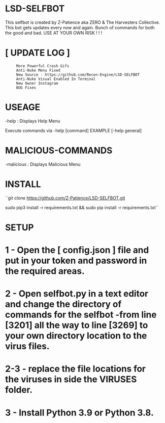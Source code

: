 # LSD-SELFBOT
This selfbot is created by Z-Patience aka ZERO &amp; The Harvesters Collective. This bot gets updates every now and again. Bunch of commands for both the good and bad. USE AT YOUR OWN RISK ! ! ! 




# [ UPDATE LOG ]
         More Powerful Crash Gifs
         Anti-Nuke Menu Fixed
         New Source - https://github.com/Recon-Engine/LSD-SELFBOT
         Anti-Nuke Visual Enabled In Terminal
         New Owner Instagram
         BUG Fixes




# USEAGE

-help : Displays Help Menu

Execute commands via -help [command]
EXAMPLE [-help general]



# MALICIOUS-COMMANDS

-malicious : Displays Malicious Menu



# INSTALL

``git clone https://github.com/Z-Patience/LSD-SELFBOT.git

sudo pip3 install -r requirements.txt && sudo pip install -r requirements.txt``


# SETUP

# 1 - Open the [ config.json ] file and put in your token and password in the required areas.

# 2 - Open selfbot.py in a text editor and change the directory of commands for the selfbot -from line [3201] all the way to line [3269] to your own directory location to the virus files.

# 2-3 - replace the file locations for the viruses in side the VIRUSES folder.

# 3 - Install Python 3.9 or Python 3.8.
